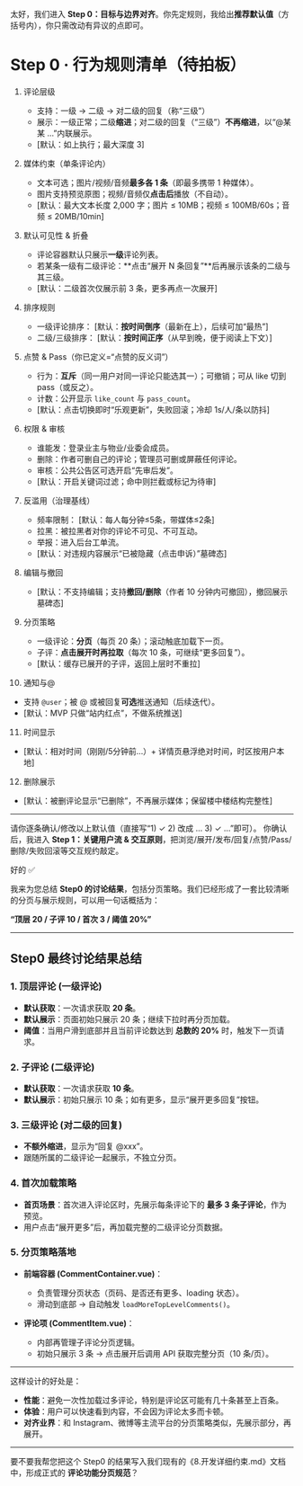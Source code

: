 太好，我们进入 **Step 0：目标与边界对齐**。你先定规则，我给出**推荐默认值**（方括号内），你只需改动有异议的点即可。

# Step 0 · 行为规则清单（待拍板）

1. 评论层级

   * 支持：一级 → 二级 → 对二级的回复（称“三级”）
   * 展示：一级正常；二级**缩进**；对二级的回复（“三级”）**不再缩进**，以“@某某 …”内联展示。
   * \[默认：如上执行；最大深度 3]

2. 媒体约束（单条评论内）

   * 文本可选；图片/视频/音频**最多各 1 条**（即最多携带 1 种媒体）。
   * 图片支持预览原图；视频/音频仅**点击后**播放（不自动）。
   * \[默认：最大文本长度 2,000 字；图片 ≤ 10MB；视频 ≤ 100MB/60s；音频 ≤ 20MB/10min]

3. 默认可见性 & 折叠

   * 评论容器默认只展示**一级**评论列表。
   * 若某条一级有二级评论：\*\*点击“展开 N 条回复”\*\*后再展示该条的二级与其三级。
   * \[默认：二级首次仅展示前 3 条，更多再点一次展开]

4. 排序规则

   * 一级评论排序： \[默认：**按时间倒序**（最新在上），后续可加“最热”]
   * 二级/三级排序： \[默认：**按时间正序**（从早到晚，便于阅读上下文）]

5. 点赞 & Pass（你已定义=“点赞的反义词”）

   * 行为：**互斥**（同一用户对同一评论只能选其一）；可撤销；可从 like 切到 pass（或反之）。
   * 计数：公开显示 `like_count` 与 `pass_count`。
   * \[默认：点击切换即时“乐观更新”，失败回滚；冷却 1s/人/条以防抖]

6. 权限 & 审核

   * 谁能发：登录业主与物业/业委会成员。
   * 删除：作者可删自己的评论；管理员可删或屏蔽任何评论。
   * 审核：公共公告区可选开启“先审后发”。
   * \[默认：开启关键词过滤；命中则拦截或标记为待审]

7. 反滥用（治理基线）

   * 频率限制： \[默认：每人每分钟≤5条，带媒体≤2条]
   * 拉黑：被拉黑者对你的评论不可见、不可互动。
   * 举报：进入后台工单流。
   * \[默认：对违规内容展示“已被隐藏（点击申诉）”墓碑态]

8. 编辑与撤回

   * \[默认：不支持编辑；支持**撤回/删除**（作者 10 分钟内可撤回），撤回展示墓碑态]

9. 分页策略

   * 一级评论：**分页**（每页 20 条）；滚动触底加载下一页。
   * 子评：**点击展开时再拉取**（每次 10 条，可继续“更多回复”）。
   * \[默认：缓存已展开的子评，返回上层时不重拉]

10. 通知与@

* 支持 `@user`；被 @ 或被回复**可选**推送通知（后续迭代）。
* \[默认：MVP 只做“站内红点”，不做系统推送]

11. 时间显示

* \[默认：相对时间（刚刚/5分钟前…）+ 详情页悬浮绝对时间，时区按用户本地]

12. 删除展示

* \[默认：被删评论显示“已删除”，不再展示媒体；保留楼中楼结构完整性]

---

请你逐条确认/修改以上默认值（直接写“1) ✓ 2) 改成 … 3) ✓ …”即可）。
你确认后，我进入 **Step 1：关键用户流 & 交互原则**，把浏览/展开/发布/回复/点赞/Pass/删除/失败回滚等交互规约敲定。


好的 ✅

我来为您总结 **Step0 的讨论结果**，包括分页策略。我们已经形成了一套比较清晰的分页与展示规则，可以用一句话概括为：

**“顶层 20 / 子评 10 / 首次 3 / 阈值 20%”**

---

## Step0 最终讨论结果总结

### 1. 顶层评论 (一级评论)

* **默认获取**：一次请求获取 **20 条**。
* **默认展示**：页面初始只展示 20 条；继续下拉时再分页加载。
* **阈值**：当用户滑到底部并且当前评论数达到 **总数的 20%** 时，触发下一页请求。

### 2. 子评论 (二级评论)

* **默认获取**：一次请求获取 **10 条**。
* **默认展示**：初始只展示 10 条；如有更多，显示“展开更多回复”按钮。

### 3. 三级评论 (对二级的回复)

* **不额外缩进**，显示为“回复 @xxx”。
* 跟随所属的二级评论一起展示，不独立分页。

### 4. 首次加载策略

* **首页场景**：首次进入评论区时，先展示每条评论下的 **最多 3 条子评论**，作为预览。
* 用户点击“展开更多”后，再加载完整的二级评论分页数据。

### 5. 分页策略落地

* **前端容器 (CommentContainer.vue)**：

  * 负责管理分页状态（页码、是否还有更多、loading 状态）。
  * 滑动到底部 → 自动触发 `loadMoreTopLevelComments()`。
* **评论项 (CommentItem.vue)**：

  * 内部再管理子评论分页逻辑。
  * 初始只展示 3 条 → 点击展开后调用 API 获取完整分页（10 条/页）。

---

这样设计的好处是：

* **性能**：避免一次性加载过多评论，特别是评论区可能有几十条甚至上百条。
* **体验**：用户可以快速看到内容，不会因为评论太多而卡顿。
* **对齐业界**：和 Instagram、微博等主流平台的分页策略类似，先展示部分，再展开。

---

要不要我帮您把这个 Step0 的结果写入我们现有的《8.开发详细约束.md》文档中，形成正式的 **评论功能分页规范**？
